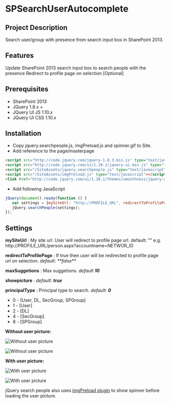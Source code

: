 SPSearchUserAutocomplete
==================================================
Project Description
--------------------------------------

Search user/group with presence from search input box in SharePoint 2013. 

Features
--------------------------------------

Update SharePoint 2013 search input box to search people with the presence
Redirect to profile page on selection [Optional] 

Prerequisites
--------------------------------------

- SharePoint 2013
- JQuery 1.8.x +
- JQuery UI JS 1.10.x
- JQuery UI CSS 1.10.x

Installation
--------------------------------------

- Copy jquery.searchpeople.js, imgPreload.js and spinner.gif to Site.
- Add reference to the page/masterpage
```html
<script src="http://code.jquery.com/jquery-1.8.3.min.js" type="text/javascript"></script>
<script src="http://code.jquery.com/ui/1.10.1/jquery-ui.min.js" type="text/javascript"></script>
<script src="/SiteAssets/jquery.searchpeople.js" type="text/javascript"></script>
<script src="/SiteAssets/imgPreload.js" type="text/javascript"></script>
<link href="http://code.jquery.com/ui/1.10.1/themes/smoothness/jquery-ui.css" type="text/css"/>
```
- Add following JavaScript
```js
jQuery(document).ready(function () {
   var settings = {mySiteUrl: "http://PROFILE_URL", redirectToProfilePage: false, maxSuggetions: 20, showpicture: true, principleType: 1}
   jQuery.searchPeople(settings); 
}); 
```
Settings
--------------------------------------

**mySiteUrl** : 
My site url. User will redirect to profile page url. default: ""
e.g.  http://PROFILE_URL/person.aspx?accountname=NETWOR_ID 

**redirectToProfilePage** : 
    If true then user will be redirected to profile page url on selection. _default: **false_**

**maxSuggetions** : 
    Max suggetions. _default **10**_

**showpicture** : 
    _default: **true**_

**principalType** : 
    Principal type to search. _default: **0**_

* 0 - [User, DL, SecGroup, SPGroup]
* 1 - [User]
* 2 - [DL]
* 4 - [SecGroup]
* 8 - [SPGroup]

**Without user picture:**

![Without user picture](https://www.codeplex.com/Download?ProjectName=spsearchuserautocomplete&DownloadId=868511)

![Without user picture](https://www.codeplex.com/Download?ProjectName=spsearchuserautocomplete&DownloadId=868512)

**With user picture:**

![With user picture](https://www.codeplex.com/Download?ProjectName=spsearchuserautocomplete&DownloadId=876970)

![With user picture](https://www.codeplex.com/Download?ProjectName=spsearchuserautocomplete&DownloadId=876971)

jQuery search people also uses [imgPreload plugin](http://denysonique.github.io/imgPreload/) to show spinner before loading the user picture.
